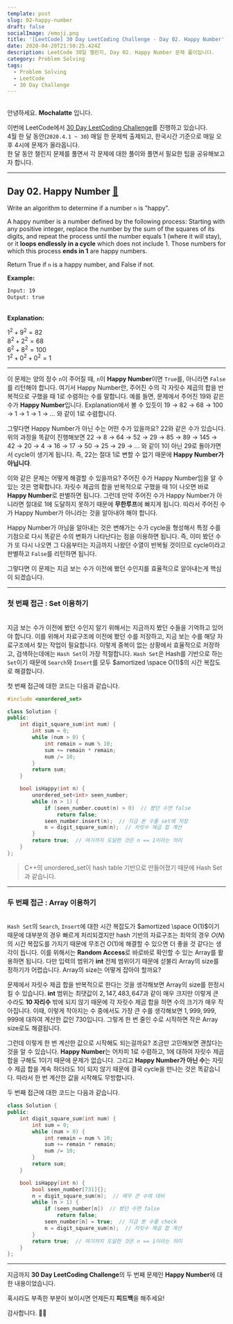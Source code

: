 ```yaml
---
template: post
slug: 02-happy-number
draft: false
socialImage: /emoji.png
title: '[LeetCode] 30 Day LeetCoding Challenge - Day 02. Happy Number'
date: 2020-04-20T21:50:25.424Z
description: LeetCode 30일 챌린지, Day 02. Happy Number 문제 풀이입니다.
category: Problem Solving
tags:
  - Problem Solving
  - LeetCode
  - 30 Day Challenge
---
```


\
안녕하세요. **Mochalatte** 입니다.

이번에 LeetCode에서 [30 Day LeetCoding Challenge](https://leetcode.com/explore/featured/card/30-day-leetcoding-challenge/)를 진행하고 있습니다.\
4월 한 달 동안(`2020.4.1 ~ 30`) 매일 한 문제씩 출제되고, 한국시간 기준으로 매일 오후 4시에 문제가 올라옵니다.\
한 달 동안 챌린지 문제를 풀면서 각 문제에 대한 풀이와 풀면서 필요한 팁을 공유해보고자 합니다.

---

## Day 02. Happy Number [🔗](https://leetcode.com/explore/featured/card/30-day-leetcoding-challenge/528/week-1/3284/)

Write an algorithm to determine if a number `n` is "happy".

A happy number is a number defined by the following process: Starting with any positive integer, replace the number by the sum of the squares of its digits, and repeat the process until the number equals 1 (where it will stay), or it **loops endlessly in a cycle** which does not include 1. Those numbers for which this process **ends in 1** are happy numbers.

Return True if `n` is a happy number, and False if not.

**Example:**

```bash
Input: 19
Output: true
```

\
**Explanation:**

$1^2 + 9^2 = 82$\
$8^2 + 2^2 = 68$\
$6^2 + 8^2 = 100$\
$1^2 + 0^2 + 0^2 = 1$

---

이 문제는 양의 정수 `n`이 주어질 때, `n`이 **Happy Number**이면 `True`를, 아니라면 `False`를 리턴해야 합니다. 여기서 Happy Number란, 주어진 수의 각 자릿수 제곱의 합을 반복적으로 구했을 때 $1$로 수렴하는 수를 말합니다. 예를 들면, 문제에서 주어진 $19$와 같은 수가 **Happy Number**입니다. Explanation에서 볼 수 있듯이 $19$ → $82$ → $68$ → $100$ → $1$ → $1$ → $1$ → ... 와 같이 $1$로 수렴합니다.

그렇다면 Happy Number가 아닌 수는 어떤 수가 있을까요? $22$와 같은 수가 있습니다. 위의 과정을 똑같이 진행해보면 $22$ → $8$ → $64$ → $52$ → $29$ → $85$ → $89$ → $145$ → $42$ → $20$ → $4$ → $16$ → $17$ → $50$ → $25$ → $29$ → ... 와 같이 $1$이 아닌 $29$로 돌아가면서 cycle이 생기게 됩니다. 즉, $22$는 절대 $1$로 변할 수 없기 때문에 **Happy Number가 아닙니다**.

이와 같은 문제는 어떻게 해결할 수 있을까요? 주어진 수가 Happy Number임을 알 수 있는 것은 명확합니다. 자릿수 제곱의 합을 반복적으로 구했을 때 $1$이 나오면 바로 **Happy Number**로 판별하면 됩니다. 그런데 만약 주어진 수가 Happy Number가 아니라면 절대로 $1$에 도달하지 못하기 때문에 **무한루프**에 빠지게 됩니다. 따라서 주어진 수가 Happy Number가 아니라는 것을 알아내야 해야 합니다.

Happy Number가 아님을 알아내는 것은 변해가는 수가 cycle을 형성해서 특정 수를 기점으로 다시 똑같은 수의 변화가 나타난다는 점을 이용하면 됩니다. 즉, 이미 봤던 수가 또 다시 나오면 그 다음부터는 지금까지 나왔던 수열이 반복될 것이므로 cycle이라고 판별하고 `False`를 리턴하면 됩니다.

그렇다면 이 문제는 지금 보는 수가 이전에 봤던 수인지를 효율적으로 알아내는게 핵심이 되겠습니다.

---

### 첫 번째 접근 : Set 이용하기

\
지금 보는 수가 이전에 봤던 수인지 알기 위해서는 지금까지 봤던 수들을 기억하고 있어야 합니다. 이를 위해서 자료구조에 이전에 봤던 수를 저장하고, 지금 보는 수를 해당 자료구조에서 찾는 작업이 필요합니다. 이렇게 중복이 없는 상황에서 효율적으로 저장하고, 검색하는데에는 `Hash Set`이 가장 적절합니다. `Hash Set`은 Hash를 기반으로 하는 `Set`이기 때문에 `Search`와 `Insert`를 모두 $amortized \space O(1)$의 시간 복잡도로 해결합니다.

첫 번째 접근에 대한 코드는 다음과 같습니다.

```cpp
#include <unordered_set>

class Solution {
public:
    int digit_square_sum(int num) {
        int sum = 0;
        while (num > 0) {
            int remain = num % 10;
            sum += remain * remain;
            num /= 10;
        }
        return sum;
    }

    bool isHappy(int n) {
        unordered_set<int> seen_number;
        while (n > 1) {
            if (seen_number.count(n) > 0)  // 봤던 수면 false
                return false;
            seen_number.insert(n);  // 지금 본 수를 set에 저장
            n = digit_square_sum(n);  // 자릿수 제곱 합 계산
        }
        return true;  // 여기까지 도달한 것은 n == 1이라는 의미
    }
};
```

> C++의 unordered_set이 hash table 기반으로 만들어졌기 때문에 Hash Set과 같습니다.

---

### 두 번째 접근 : Array 이용하기

\
`Hash Set`의 `Search`, `Insert`에 대한 시간 복잡도가 $amortized \space O(1)$이기 때문에 대부분의 경우 빠르게 처리되겠지만 hash 기반의 자료구조는 최악의 경우 $O(N)$의 시간 복잡도를 가지기 때문에 무조건 $O(1)$에 해결할 수 있으면 더 좋을 것 같다는 생각이 듭니다. 이를 위해서는 **Random Access**로 바로바로 확인할 수 있는 Array를 활용하면 됩니다. 다만 입력의 범위가 **int** 전체 범위이기 때문에 섣불리 Array의 size를 정하기가 어렵습니다. Array의 size는 어떻게 잡아야 할까요?

문제에서 자릿수 제곱 합을 반복적으로 한다는 것을 생각해보면 Array의 size를 한정시킬 수 있습니다. **int** 범위는 최댓값이 $2,147,483,647$과 같이 매우 크지만 이렇게 큰 수라도 **10 자리수** 밖에 되지 않기 때문에 각 자릿수 제곱 합을 하면 수의 크기가 매우 작아집니다. 이때, 이렇게 작아지는 수 중에서도 가장 큰 수를 생각해보면 $1,999,999,999$에 대하여 계산한 값인 $730$입니다. 그렇게 한 번 줄인 수로 시작하면 작은 Array size로도 해결됩니다.

그런데 이렇게 한 번 계산한 값으로 시작해도 되는걸까요? 조금만 고민해보면 괜찮다는 것을 알 수 있습니다. **Happy Number**는 어차피 $1$로 수렴하고, $1$에 대하여 자릿수 제곱 합을 구해도 $1$이기 때문에 문제가 없습니다. 그리고 **Happy Number가 아닌 수**는 자릿수 제곱 합을 계속 하더라도 $1$이 되지 않기 때문에 결국 cycle을 만나는 것은 똑같습니다. 따라서 한 번 계산한 값을 시작해도 무방합니다.

두 번째 접근에 대한 코드는 다음과 같습니다.

```cpp
class Solution {
public:
    int digit_square_sum(int num) {
        int sum = 0;
        while (num > 0) {
            int remain = num % 10;
            sum += remain * remain;
            num /= 10;
        }
        return sum;
    }

    bool isHappy(int n) {
        bool seen_number[731]{};
        n = digit_square_sum(n);  // 매우 큰 수에 대비
        while (n > 1) {
            if (seen_number[n])  // 봤던 수면 false
                return false;
            seen_number[n] = true;  // 지금 본 수를 check
            n = digit_square_sum(n);  // 자릿수 제곱 합 계산
        }
        return true;  // 여기까지 도달한 것은 n == 1이라는 의미
    }
};
```

---

지금까지 **30 Day LeetCoding Challenge**의 두 번째 문제인 **Happy Number**에 대한 내용이었습니다.

혹시라도 부족한 부분이 보이시면 언제든지 **피드백**을 해주세요!

감사합니다. 🙇🏻‍
